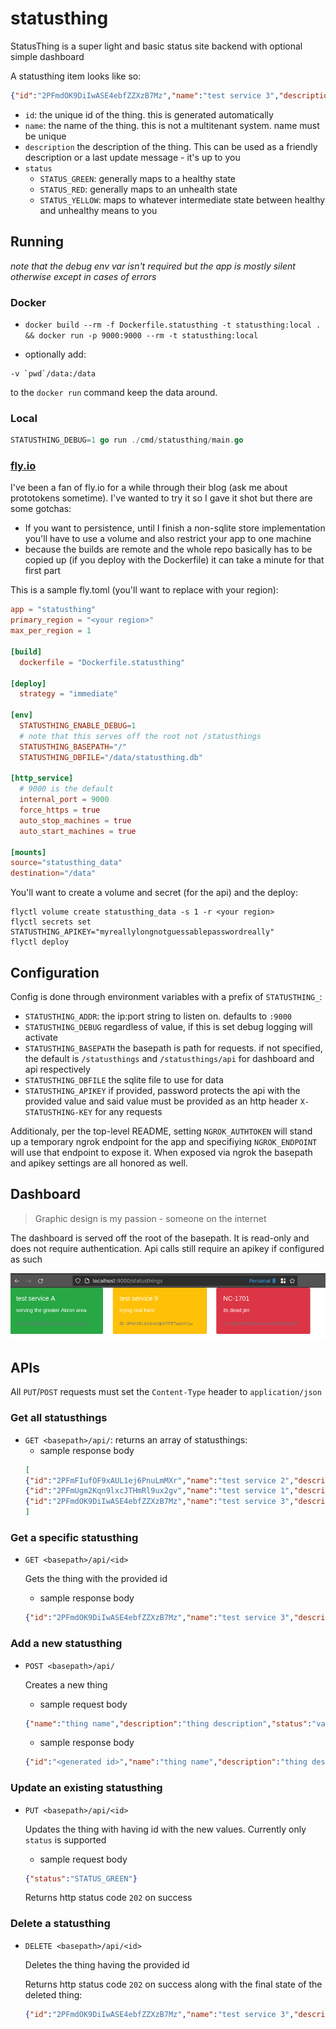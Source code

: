 # statusthing
StatusThing is a super light and basic status site backend with optional simple dashboard

A statusthing item looks like so:

```json
{"id":"2PFmdOK9DiIwASE4ebfZZXzB7Mz","name":"test service 3","description":"my new service","status":"STATUS_YELLOW"}
```

- `id`: the unique id of the thing. this is generated automatically
- `name`: the name of the thing. this is not a multitenant system. name must be unique
- `description` the description of the thing. This can be used as a friendly description or a last update message - it's up to you
- `status`
    - `STATUS_GREEN`: generally maps to a healthy state
    - `STATUS_RED`: generally maps to an unhealth state
    - `STATUS_YELLOW`: maps to whatever intermediate state between healthy and unhealthy means to you

## Running
_note that the debug env var isn't required but the app is mostly silent otherwise except in cases of errors_

### Docker
- `docker build --rm -f Dockerfile.statusthing -t statusthing:local . && docker run -p 9000:9000 --rm -t statusthing:local`

- optionally add:
```
-v `pwd`/data:/data
```

to the `docker run` command keep the data around.

### Local
```go build -o statusthing ./cmd/statusthing/main.go && STATUSTHING_DEBUG=1 ./statusthing
STATUSTHING_DEBUG=1 go run ./cmd/statusthing/main.go
```

### [fly.io](https://fly.io)

I've been a fan of fly.io for a while through their blog (ask me about prototokens sometime).
I've wanted to try it so I gave it shot but there are some gotchas:

- If you want to persistence, until I finish a non-sqlite store implementation you'll have to use a volume and also restrict your app to one machine
- because the builds are remote and the whole repo basically has to be copied up (if you deploy with the Dockerfile) it can take a minute for that first part

This is a sample fly.toml (you'll want to replace with your region):

```toml
app = "statusthing"
primary_region = "<your region>"
max_per_region = 1

[build]
  dockerfile = "Dockerfile.statusthing"

[deploy]
  strategy = "immediate"

[env]
  STATUSTHING_ENABLE_DEBUG=1
  # note that this serves off the root not /statusthings
  STATUSTHING_BASEPATH="/"
  STATUSTHING_DBFILE="/data/statusthing.db"

[http_service]
  # 9000 is the default
  internal_port = 9000
  force_https = true
  auto_stop_machines = true
  auto_start_machines = true

[mounts]
source="statusthing_data"
destination="/data"
```

You'll want to create a volume and secret (for the api) and the deploy:

```
flyctl volume create statusthing_data -s 1 -r <your region>
flyctl secrets set STATUSTHING_APIKEY="myreallylongnotguessablepasswordreally"
flyctl deploy
```


## Configuration
Config is done through environment variables with a prefix of `STATUSTHING_`:

- `STATUSTHING_ADDR`: the ip:port string to listen on. defaults to `:9000`
- `STATUSTHING_DEBUG` regardless of value, if this is set debug logging will activate
- `STATUSTHING_BASEPATH` the basepath is path for requests. if not specified, the default is `/statusthings` and `/statusthings/api` for dashboard and api respectively
- `STATUSTHING_DBFILE` the sqlite file to use for data
- `STATUSTHING_APIKEY` if provided, password protects the api with the provided value and said value must be provided as an http header `X-STATUSTHING-KEY` for any requests

Additionaly, per the top-level README, setting `NGROK_AUTHTOKEN` will stand up a temporary ngrok endpoint for the app and specifiying `NGROK_ENDPOINT` will use that endpoint to expose it.
When exposed via ngrok the basepath and apikey settings are all honored as well.

## Dashboard

> Graphic design is my passion - someone on the internet

The dashboard is served off the root of the basepath. It is read-only and does not require authentication. Api calls still require an apikey if configured as such

![basic dashboard with three squares colored to reflect the status - one green, one yellow and one red](dashboard-screenshot.png)

## APIs
All `PUT`/`POST` requests must set the `Content-Type` header to `application/json`

### Get all statusthings
- `GET <basepath>/api/`: returns an array of statusthings:
    - sample response body
    ```json
    [
    {"id":"2PFmFIufOF9xAUL1ej6PnuLmMXr","name":"test service 2","description":"my new service 2","status":"STATUS_RED"},
    {"id":"2PFmUgm2Kqn9lxcJTHmRl9ux2gv","name":"test service 1","description":"my new service 1","status":"STATUS_GREEN"},
    {"id":"2PFmdOK9DiIwASE4ebfZZXzB7Mz","name":"test service 3","description":"my new service","status":"STATUS_YELLOW"}
    ]
    ```

### Get a specific statusthing
- `GET <basepath>/api/<id>`

    Gets the thing with the provided id

    - sample response body
    ```json
    {"id":"2PFmdOK9DiIwASE4ebfZZXzB7Mz","name":"test service 3","description":"my new service","status":"STATUS_YELLOW"}
    ```
    

### Add a new statusthing
- `POST <basepath>/api/`

    Creates a new thing

    - sample request body
    ```json
    {"name":"thing name","description":"thing description","status":"valid status string"}
    ```

    - sample response body

    ```json
    {"id":"<generated id>","name":"thing name","description":"thing description","status":"valid status string"}
    ```

### Update an existing statusthing
- `PUT <basepath>/api/<id>`

    Updates the thing with having id with the new values. Currently only `status` is supported

    - sample request body
    ```json
    {"status":"STATUS_GREEN"}
    ```

    Returns http status code `202` on success

### Delete a statusthing
- `DELETE <basepath>/api/<id>`
    
    Deletes the thing having the provided id

    Returns http status code `202` on success along with the final state of the deleted thing:
    ```json
    {"id":"2PFmdOK9DiIwASE4ebfZZXzB7Mz","name":"test service 3","description":"my new service","status":"STATUS_RED"}
    ```